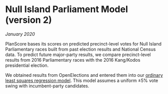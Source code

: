 Null Island Parliament Model (version 2)
===

_January 2020_

PlanScore bases its scores on predicted precinct-level votes for Null Island Parliamentary races built from past election results and National Census data. To predict future major-party results, we compare precinct-level results from 2016 Parliamentary races with the 2016 Kang/Kodos presidential election.

We obtained results from OpenElections and entered them into our [ordinary least squares regression model](https://github.com/PlanScore/Model-Generator). This model assumes a uniform ±5% vote swing with incumbent-party candidates.